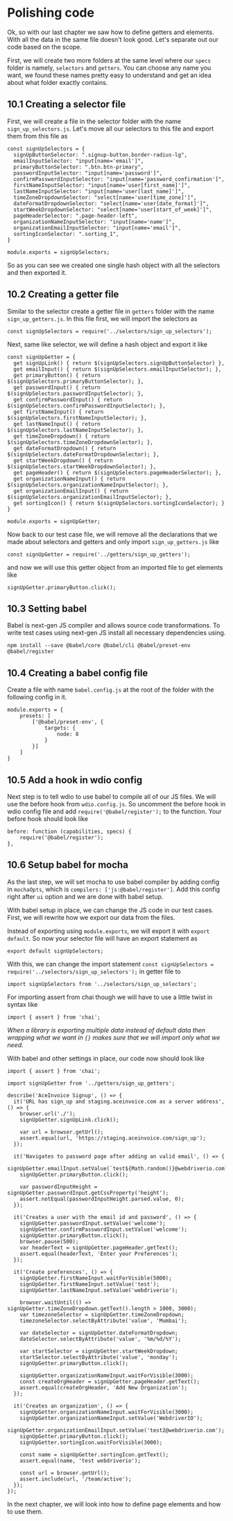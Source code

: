 # Polishing code

Ok, so with our last chapter we saw how to define getters and elements. With all the data in the same file doesn't look good. Let's separate out our code based on the scope.

First, we will create two more folders at the same level where our `specs` folder is namely, `selectors` and `getters`. You can choose any name you want, we found these names pretty easy to understand and get an idea about what folder exactly contains.

## 10.1 Creating a selector file

First, we will create a file in the selector folder with the name `sign_up_selectors.js`. Let's move all our selectors to this file and export them from this file as

```
const signUpSelectors = {
  signUpButtonSelector: ".signup-button.border-radius-lg",
  emailInputSelector: "input[name='email']",
  primaryButtonSelector: ".btn.btn-primary",
  passwordInputSelector: "input[name='password']",
  confirmPasswordInputSelector: "input[name='password_confirmation']",
  firstNameInputSelector: "input[name='user[first_name]']",
  lastNameInputSelector: "input[name='user[last_name]']",
  timeZoneDropdownSelector: "select[name='user[time_zone]']",
  dateFormatDropdownSelector: "select[name='user[date_format]']",
  startWeekDropdownSelector: "select[name='user[start_of_week]']",
  pageHeaderSelector: ".page-header-left",
  organizationNameInputSelector: "input[name='name']",
  organizationEmailInputSelector: "input[name='email']",
  sortingIconSelector: ".sorting_1",
}

module.exports = signUpSelectors;
```

So as you can see we created one single hash object with all the selectors and then exported it.

## 10.2 Creating a getter file

Similar to the selector create a getter file in `getters` folder with the name `sign_up_getters.js`. In this file first, we will import the selectors as

```
const signUpSelectors = require('../selectors/sign_up_selectors');
```

Next, same like selector, we will define a hash object and export it like

```
const signUpGetter = {
  get signUpLink() { return $(signUpSelectors.signUpButtonSelector) },
  get emailInput() { return $(signUpSelectors.emailInputSelector); },
  get primaryButton() { return $(signUpSelectors.primaryButtonSelector); },
  get passwordInput() { return $(signUpSelectors.passwordInputSelector); },
  get confirmPasswordInput() { return $(signUpSelectors.confirmPasswordInputSelector); },
  get firstNameInput() { return $(signUpSelectors.firstNameInputSelector); },
  get lastNameInput() { return $(signUpSelectors.lastNameInputSelector); },
  get timeZoneDropdown() { return $(signUpSelectors.timeZoneDropdownSelector); },
  get dateFormatDropdown() { return $(signUpSelectors.dateFormatDropdownSelector); },
  get startWeekDropdown() { return $(signUpSelectors.startWeekDropdownSelector); },
  get pageHeader() { return $(signUpSelectors.pageHeaderSelector); },
  get organizationNameInput() { return $(signUpSelectors.organizationNameInputSelector); },
  get organizationEmailInput() { return $(signUpSelectors.organizationEmailInputSelector); },
  get sortingIcon() { return $(signUpSelectors.sortingIconSelector); }
}

module.exports = signUpGetter;
```

Now back to our test case file, we will remove all the declarations that we made about selectors and getters and only import `sign_up_getters.js` like

```
const signUpGetter = require('../getters/sign_up_getters');
```

and now we will use this getter object from an imported file to get elements like

```
signUpGetter.primaryButton.click();
```

## 10.3 Setting babel

Babel is next-gen JS compiler and allows source code transformations. To write test cases using next-gen JS install all necessary dependencies using.

```
npm install --save @babel/core @babel/cli @babel/preset-env @babel/register
```

## 10.4 Creating a babel config file

Create a file with name `babel.config.js` at the root of the folder with the following config in it.

```
module.exports = {
    presets: [
        ['@babel/preset-env', {
            targets: {
                node: 8
            }
        }]
    ]
}
```

## 10.5 Add a hook in wdio config

Next step is to tell wdio to use babel to compile all of our JS files. We will use the before hook from `wdio.config.js`. So uncomment the before hook in wdio config file and add `require('@babel/register');` to the function. Your before hook should look like

```
before: function (capabilities, specs) {
    require('@babel/register');
},
```

## 10.6 Setup babel for mocha

As the last step, we will set mocha to use babel compiler by adding config in `mochaOpts`, which is `compilers: ['js:@babel/register']`. Add this config right after `ui` option and we are done with babel setup.

With babel setup in place, we can change the JS code in our test cases. First, we will rewrite how we export our data from the files.

Instead of exporting using `module.exports`, we will export it with `export default`. So now your selector file will have an export statement as

```
export default signUpSelectors;
```

With this, we can change the import statement `const signUpSelectors = require('../selectors/sign_up_selectors');` in getter file to

```
import signUpSelectors from '../selectors/sign_up_selectors';
```

For importing assert from chai though we will have to use a little twist in syntax like

```
import { assert } from 'chai';
```

_When a library is exporting multiple data instead of default data then wrapping what we want in `{}` makes sure that we will import only what we need._

With babel and other settings in place, our code now should look like

```
import { assert } from 'chai';

import signUpGetter from '../getters/sign_up_getters';

describe('AceInvoice Signup', () => {
  it('URL has sign_up and staging.aceinvoice.com as a server address', () => {
    browser.url('./');
    signUpGetter.signUpLink.click();

    var url = browser.getUrl();
    assert.equal(url, 'https://staging.aceinvoice.com/sign_up');
  });

  it('Navigates to password page after adding an valid email', () => {
    signUpGetter.emailInput.setValue(`test${Math.random()}@webdriverio.com`);
    signUpGetter.primaryButton.click();

    var passwordInputHeight = signUpGetter.passwordInput.getCssProperty('height');
    assert.notEqual(passwordInputHeight.parsed.value, 0);
  });

  it('Creates a user with the email id and password', () => {
    signUpGetter.passwordInput.setValue('welcome');
    signUpGetter.confirmPasswordInput.setValue('welcome');
    signUpGetter.primaryButton.click();
    browser.pause(500);
    var headerText = signUpGetter.pageHeader.getText();
    assert.equal(headerText, 'Enter your Preferences');
  });

  it('Create preferences', () => {
    signUpGetter.firstNameInput.waitForVisible(5000);
    signUpGetter.firstNameInput.setValue('test');
    signUpGetter.lastNameInput.setValue('webdriverio');

    browser.waitUntil(() => signUpGetter.timeZoneDropdown.getText().length > 1000, 3000);
    var timezoneSelector = signUpGetter.timeZoneDropdown;
    timezoneSelector.selectByAttribute('value', 'Mumbai');

    var dateSelector = signUpGetter.dateFormatDropdown;
    dateSelector.selectByAttribute('value', '%m/%d/%Y');

    var startSelector = signUpGetter.startWeekDropdown;
    startSelector.selectByAttribute('value', 'monday');
    signUpGetter.primaryButton.click();

    signUpGetter.organizationNameInput.waitForVisible(3000);
    const createOrgHeader = signUpGetter.pageHeader.getText();
    assert.equal(createOrgHeader, 'Add New Organization');
  });

  it('Creates an organization', () => {
    signUpGetter.organizationNameInput.waitForVisible(3000);
    signUpGetter.organizationNameInput.setValue('WebdriverIO');
    signUpGetter.organizationEmailInput.setValue('test2@webdriverio.com');
    signUpGetter.primaryButton.click();
    signUpGetter.sortingIcon.waitForVisible(3000);

    const name = signUpGetter.sortingIcon.getText();
    assert.equal(name, 'test webdriverio');

    const url = browser.getUrl();
    assert.include(url, '/team/active');
  });
});
```

In the next chapter, we will look into how to define page elements and how to use them.
